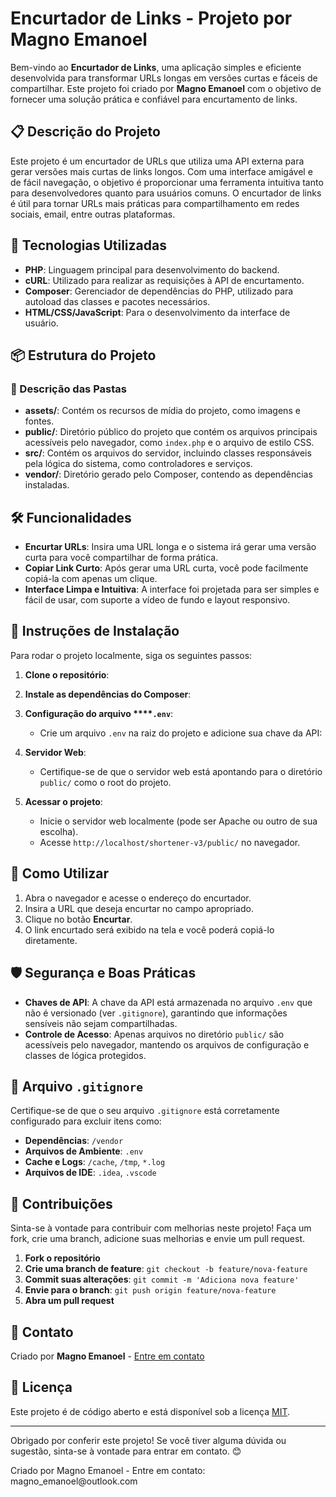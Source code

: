 # Encurtador de Links - Projeto por Magno Emanoel

Bem-vindo ao **Encurtador de Links**, uma aplicação simples e eficiente desenvolvida para transformar URLs longas em versões curtas e fáceis de compartilhar. Este projeto foi criado por **Magno Emanoel** com o objetivo de fornecer uma solução prática e confiável para encurtamento de links.

## 📋 Descrição do Projeto

Este projeto é um encurtador de URLs que utiliza uma API externa para gerar versões mais curtas de links longos. Com uma interface amigável e de fácil navegação, o objetivo é proporcionar uma ferramenta intuitiva tanto para desenvolvedores quanto para usuários comuns. O encurtador de links é útil para tornar URLs mais práticas para compartilhamento em redes sociais, email, entre outras plataformas.

## 🚀 Tecnologias Utilizadas

- **PHP**: Linguagem principal para desenvolvimento do backend.
- **cURL**: Utilizado para realizar as requisições à API de encurtamento.
- **Composer**: Gerenciador de dependências do PHP, utilizado para autoload das classes e pacotes necessários.
- **HTML/CSS/JavaScript**: Para o desenvolvimento da interface de usuário.

## 📦 Estrutura do Projeto

### 📂 Descrição das Pastas

- **assets/**: Contém os recursos de mídia do projeto, como imagens e fontes.
- **public/**: Diretório público do projeto que contém os arquivos principais acessíveis pelo navegador, como `index.php` e o arquivo de estilo CSS.
- **src/**: Contém os arquivos do servidor, incluindo classes responsáveis pela lógica do sistema, como controladores e serviços.
- **vendor/**: Diretório gerado pelo Composer, contendo as dependências instaladas.

## 🛠️ Funcionalidades

- **Encurtar URLs**: Insira uma URL longa e o sistema irá gerar uma versão curta para você compartilhar de forma prática.
- **Copiar Link Curto**: Após gerar uma URL curta, você pode facilmente copiá-la com apenas um clique.
- **Interface Limpa e Intuitiva**: A interface foi projetada para ser simples e fácil de usar, com suporte a vídeo de fundo e layout responsivo.

## 📖 Instruções de Instalação

Para rodar o projeto localmente, siga os seguintes passos:

1. **Clone o repositório**:

2. **Instale as dependências do Composer**:

3. **Configuração do arquivo ****`.env`**:

   - Crie um arquivo `.env` na raiz do projeto e adicione sua chave da API:

4. **Servidor Web**:

   - Certifique-se de que o servidor web está apontando para o diretório `public/` como o root do projeto.

5. **Acessar o projeto**:

   - Inicie o servidor web localmente (pode ser Apache ou outro de sua escolha).
   - Acesse `http://localhost/shortener-v3/public/` no navegador.

## 🔄 Como Utilizar

1. Abra o navegador e acesse o endereço do encurtador.
2. Insira a URL que deseja encurtar no campo apropriado.
3. Clique no botão **Encurtar**.
4. O link encurtado será exibido na tela e você poderá copiá-lo diretamente.

## 🛡️ Segurança e Boas Práticas

- **Chaves de API**: A chave da API está armazenada no arquivo `.env` que não é versionado (ver `.gitignore`), garantindo que informações sensíveis não sejam compartilhadas.
- **Controle de Acesso**: Apenas arquivos no diretório `public/` são acessíveis pelo navegador, mantendo os arquivos de configuração e classes de lógica protegidos.

## 📄 Arquivo `.gitignore`

Certifique-se de que o seu arquivo `.gitignore` está corretamente configurado para excluir itens como:

- **Dependências**: `/vendor`
- **Arquivos de Ambiente**: `.env`
- **Cache e Logs**: `/cache`, `/tmp`, `*.log`
- **Arquivos de IDE**: `.idea`, `.vscode`

## 🤝 Contribuições

Sinta-se à vontade para contribuir com melhorias neste projeto! Faça um fork, crie uma branch, adicione suas melhorias e envie um pull request.

1. **Fork o repositório**
2. **Crie uma branch de feature**: `git checkout -b feature/nova-feature`
3. **Commit suas alterações**: `git commit -m 'Adiciona nova feature'`
4. **Envie para o branch**: `git push origin feature/nova-feature`
5. **Abra um pull request**

## 📧 Contato

Criado por **Magno Emanoel** - [Entre em contato](mailto\:magno_emanoel@outlook.com.com)

## 📝 Licença

Este projeto é de código aberto e está disponível sob a licença [MIT](https://opensource.org/license/mit).

---

Obrigado por conferir este projeto! Se você tiver alguma dúvida ou sugestão, sinta-se à vontade para entrar em contato. 😊

Criado por Magno Emanoel - Entre em contato: magno\_emanoel\@outlook.com

